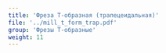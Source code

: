 ```yaml
---
title: 'Фреза Т-образная (трапецеидальная)'
file: '../mill_t_form_trap.pdf'
group: 'Фрезы Т-образные'
weight: 11
---
```

